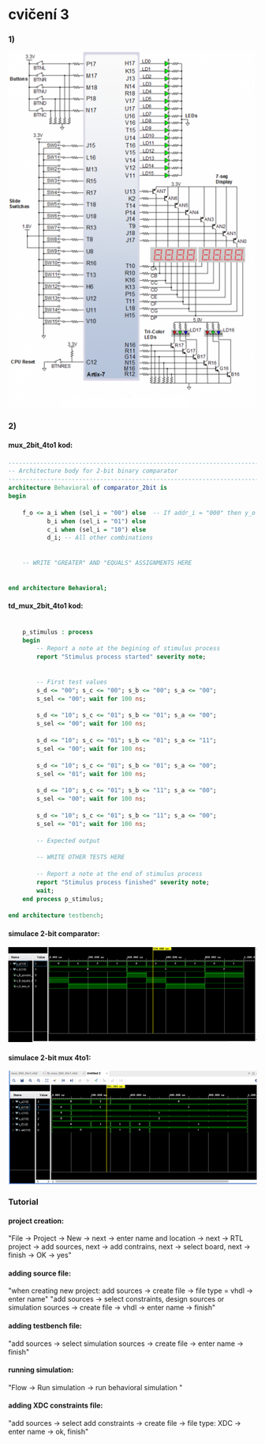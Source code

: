 # cvičení 3
### 1)

![piny desky](images/n4r.png)

### 2)
#### mux_2bit_4to1 kod:

```vhdl
------------------------------------------------------------------------
-- Architecture body for 2-bit binary comparator
------------------------------------------------------------------------
architecture Behavioral of comparator_2bit is
begin
    
    f_o <= a_i when (sel_i = "00") else  -- If addr_i = "000" then y_o = a_i
           b_i when (sel_i = "01") else
           c_i when (sel_i = "10") else
           d_i; -- All other combinations


    -- WRITE "GREATER" AND "EQUALS" ASSIGNMENTS HERE


end architecture Behavioral;
```
#### td_mux_2bit_4to1 kod:

```vhdl

    p_stimulus : process
    begin
        -- Report a note at the begining of stimulus process
        report "Stimulus process started" severity note;


        -- First test values
        s_d <= "00"; s_c <= "00"; s_b <= "00"; s_a <= "00";
        s_sel <= "00"; wait for 100 ns;
        
        s_d <= "10"; s_c <= "01"; s_b <= "01"; s_a <= "00";
        s_sel <= "00"; wait for 100 ns;
        
        s_d <= "10"; s_c <= "01"; s_b <= "01"; s_a <= "11";
        s_sel <= "00"; wait for 100 ns;
        
        s_d <= "10"; s_c <= "01"; s_b <= "01"; s_a <= "00";
        s_sel <= "01"; wait for 100 ns;
        
        s_d <= "10"; s_c <= "01"; s_b <= "11"; s_a <= "00";
        s_sel <= "00"; wait for 100 ns;
        
        s_d <= "10"; s_c <= "01"; s_b <= "11"; s_a <= "00";
        s_sel <= "01"; wait for 100 ns;
        
        -- Expected output
     
        -- WRITE OTHER TESTS HERE

        -- Report a note at the end of stimulus process
        report "Stimulus process finished" severity note;
        wait;
    end process p_stimulus;

end architecture testbench;
```


#### simulace 2-bit comparator:
![comparator](images/comp.png)
#### simulace 2-bit mux 4to1:
![multiplexer](images/mux.png)

### Tutorial
#### project creation:
"File -> Project -> New -> next -> enter name and location -> next -> RTL project -> add sources, next -> add contrains, next -> select board, next -> finish -> OK -> yes"
#### adding source file:
"when creating new project: add sources -> create file -> file type = vhdl -> enter name"
"add sources -> select constraints, design sources or simulation sources -> create file -> vhdl -> enter name -> finish"
#### adding testbench file:
"add sources -> select simulation sources -> create file -> enter name -> finish"
#### running simulation:
"Flow -> Run simulation -> run behavioral simulation "
#### adding XDC constraints file:
"add sources -> select add constraints -> create file -> file type: XDC -> enter name -> ok, finish"
